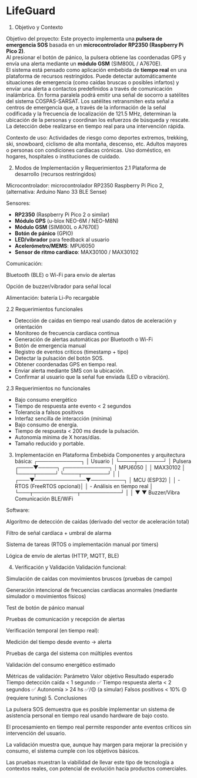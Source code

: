 # LifeGuard

1. Objetivo y Contexto

Objetivo del proyecto:
Este proyecto implementa una **pulsera de emergencia SOS** basada en un **microcontrolador RP2350 (Raspberry Pi Pico 2)**.  
Al presionar el botón de pánico, la pulsera obtiene las coordenadas GPS y envía una alerta mediante un **módulo GSM** (SIM800L / A7670E).  
El sistema está pensado como aplicación embebida de **tiempo real** en una plataforma de recursos restringidos. Puede detectar automáticamente situaciones de emergencia (como caídas bruscas o posibles infartos) y envíar una alerta a contactos predefinidos a través de comunicación inalámbrica. En forma paralela podrá emitir una señal de socorro a satélites del sistema COSPAS-SARSAT. Los satélites retransmiten esta señal a centros de emergencia que, a través de la información de la señal codificada y la frecuencia de localización de 121.5 MHz, determinan la ubicación de la personas y coordinan los esfuerzos de búsqueda y rescate. La detección debe realizarse en tiempo real para una intervención rápida.

Contexto de uso:
Actividades de riesgo como deportes extremos, trekking, ski, snowboard, ciclismo de alta montaña, descenso, etc.
Adultos mayores o personas con condiciones cardíacas crónicas.
Uso doméstico, en hogares, hospitales o instituciones de cuidado.

2. Modos de Implementación y Requerimientos
2.1 Plataforma de desarrollo (recursos restringidos)

Microcontrolador: microcontrolador RP2350 Raspberry Pi Pico 2, (alternativa: Arduino Nano 33 BLE Sense)

Sensores:
- **RP2350** (Raspberry Pi Pico 2 o similar)  
- **Módulo GPS** (u-blox NEO-6M / NEO-M8N)  
- **Módulo GSM** (SIM800L o A7670E)  
- **Botón de pánico** (GPIO)  
- **LED/vibrador** para feedback al usuario  
- **Acelerómetro/MEMS**: MPU6050
- **Sensor de ritmo cardíaco**: MAX30100 / MAX30102

Comunicación:

Bluetooth (BLE) o Wi-Fi para envío de alertas

Opción de buzzer/vibrador para señal local

Alimentación: batería Li-Po recargable

2.2 Requerimientos funcionales

- Detección de caídas en tiempo real usando datos de aceleración y orientación
- Monitoreo de frecuencia cardíaca continua
- Generación de alertas automáticas por Bluetooth o Wi-Fi
- Botón de emergencia manual
- Registro de eventos críticos (timestamp + tipo)
- Detectar la pulsación del botón SOS.  
- Obtener coordenadas GPS en tiempo real.  
- Enviar alerta mediante SMS con la ubicación.  
- Confirmar al usuario que la señal fue enviada (LED o vibración).  

2.3 Requerimientos no funcionales

- Bajo consumo energético
- Tiempo de respuesta ante evento < 2 segundos
- Tolerancia a falsos positivos
- Interfaz sencilla de interacción (mínima)
- Bajo consumo de energía.  
- Tiempo de respuesta < 200 ms desde la pulsación.  
- Autonomía mínima de X horas/días.  
- Tamaño reducido y portable.
  
3. Implementación en Plataforma Embebida
Componentes y arquitectura básica:
┌────────────┐
│  Usuario   │
└────┬───────┘
     │ Pulsera
┌────▼─────┐   ┌────────────┐
│ MPU6050  │   │ MAX30102   │
└────┬─────┘   └────┬───────┘
     │              │
 ┌───▼──────────────▼─────────┐
 │        MCU (ESP32)         │
 │  - RTOS (FreeRTOS opcional)│
 │  - Análisis en tiempo real │
 └───┬────────────┬───────────┘
     │            │
     ▼            ▼
 Buzzer/Vibra  Comunicación BLE/WiFi

Software:

Algoritmo de detección de caídas (derivado del vector de aceleración total)

Filtro de señal cardíaca + umbral de alarma

Sistema de tareas (RTOS o implementación manual por timers)

Lógica de envío de alertas (HTTP, MQTT, BLE)

4. Verificación y Validación
Validación funcional:

Simulación de caídas con movimientos bruscos (pruebas de campo)

Generación intencional de frecuencias cardíacas anormales (mediante simulador o movimientos físicos)

Test de botón de pánico manual

Pruebas de comunicación y recepción de alertas

Verificación temporal (en tiempo real):

Medición del tiempo desde evento → alerta

Pruebas de carga del sistema con múltiples eventos

Validación del consumo energético estimado

Métricas de validación:
Parámetro	Valor objetivo	Resultado esperado
Tiempo detección caída	< 1 segundo	✅
Tiempo respuesta alerta	< 2 segundos	✅
Autonomía	> 24 hs	✅/🟡 (a simular)
Falsos positivos	< 10%	🟡 (requiere tuning)
5. Conclusiones

La pulsera SOS demuestra que es posible implementar un sistema de asistencia personal en tiempo real usando hardware de bajo costo.

El procesamiento en tiempo real permite responder ante eventos críticos sin intervención del usuario.

La validación muestra que, aunque hay margen para mejorar la precisión y consumo, el sistema cumple con los objetivos básicos.

Las pruebas muestran la viabilidad de llevar este tipo de tecnología a contextos reales, con potencial de evolución hacia productos comerciales.
